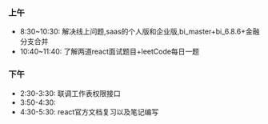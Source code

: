 
### 上午
- 8:30~10:30: 解决线上问题,saas的个人版和企业版,bi_master+bi_6.8.6+金融分支合并
- 10:40~11:40: 了解两道react面试题目+leetCode每日一题


### 下午
 <!-- 待规划 -->
- 2:30-3:30: 联调工作表权限接口
- 3:50-4:30: 
- 4:30-5:30: react官方文档复习以及笔记编写
